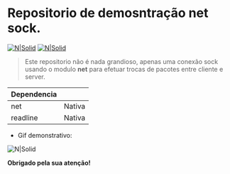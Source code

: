 # Repositorio de demosntração net sock.

[![N|Solid](https://cdn.discordapp.com/attachments/631607183301148672/724397007170568313/paypal.png)](https://www.paypal.com/cgi-bin/webscr?cmd=_donations&business=fabinhoec2210@gmail.com&item_name=F%C3%A1bio&currency_code=BRL)  [![N|Solid](https://cdn.discordapp.com/attachments/631607183301148672/724397005543178270/picpay.png)](https://app.picpay.com/user/Snooh)


> Este repositorio não é nada grandioso, apenas uma conexão sock usando o modulo **net** para efetuar trocas de pacotes entre cliente e server.


| Dependencia | |
| - | - |
| net | Nativa |
| readline |Nativa |

- Gif demonstrativo:


![N|Solid](https://i.imgur.com/eNzDFzt.gif)


**Obrigado pela sua atenção!**
	
